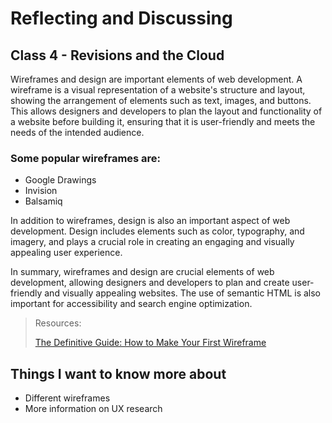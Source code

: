 # Reflecting and Discussing 

## Class 4 - Revisions and the Cloud

Wireframes and design are important elements of web development. A wireframe is 
a visual representation of a website's structure and layout, showing the 
arrangement of elements such as text, images, and buttons. This allows designers 
and developers to plan the layout and functionality of a website before building 
it, ensuring that it is user-friendly and meets the needs of the intended 
audience.

### Some popular wireframes are:

- Google Drawings
- Invision
- Balsamiq

In addition to wireframes, design is also an important aspect of web 
development. Design includes elements such as color, typography, and imagery, 
and plays a crucial role in creating an engaging and visually appealing user 
experience.

In summary, wireframes and design are crucial elements of web development, 
allowing designers and developers to plan and create user-friendly and visually 
appealing websites. The use of semantic HTML is also important for accessibility 
and search engine optimization.

>Resources:
>
>[The Definitive Guide: How to Make Your First Wireframe](https://careerfoundry.com/en/blog/ux-design/how-to-create-your-first-wireframe/)
>

## Things I want to know more about

- Different wireframes
- More information on UX research
